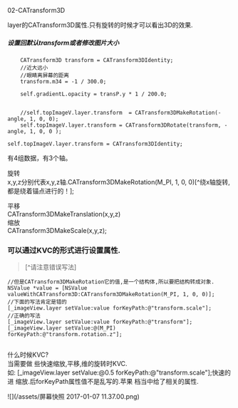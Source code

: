 02-CATransform3D

layer的CATransform3D属性.只有旋转的时候才可以看出3D的效果.
##### 设置回默认transform或者修改图片大小
```
    CATransform3D transform = CATransform3DIdentity;
    //近大远小
    //眼睛离屏幕的距离
    transform.m34 = -1 / 300.0;
    
    self.gradientL.opacity = transP.y * 1 / 200.0;
    
    
    //self.topImageV.layer.transform  = CATransform3DMakeRotation(-angle, 1, 0, 0);
    self.topImageV.layer.transform = CATransform3DRotate(transform, -angle, 1, 0, 0 );

self.topImageV.layer.transform = CATransform3DIdentity;
```
有4组数据，有3个轴。

旋转  
x,y,z分别代表x,y,z轴.CATransform3DMakeRotation(M_PI, 1, 0, 0)[^绕x轴旋转,都是绕着锚点进行的！];

平移  
CATransform3DMakeTranslation(x,y,z)  
缩放  
CATransform3DMakeScale(x,y,z);

### 可以通过KVC的形式进行设置属性.  

>[^请注意错误写法]

```
//但是CATransform3DMakeRotation它的值,是一个结构体,所以要把结构转成对象.  
NSValue *value = [NSValue valueWithCATransform3D:CATransform3DMakeRotation(M_PI, 1, 0, 0)];
//下面的写法肯定是错的
[_imageView.layer setValue:value forKeyPath:@"transform.scale"];
//正确的写法
[_imageView.layer setValue:value forKeyPath:@"transform"];
[_imageView.layer setValue:@(M_PI) forKeyPath:@"transform.rotation.z"];


```
什么时候KVC?  
当需要做 些快速缩放,平移,维的旋转时KVC.  
如: [_imageView.layer setValue:@0.5 forKeyPath:@"transform.scale"];快速的进 缩放.后forKeyPath属性值不是乱写的.苹果 档当中给了相关的属性.

![](/assets/屏幕快照 2017-01-07 11.37.00.png)

